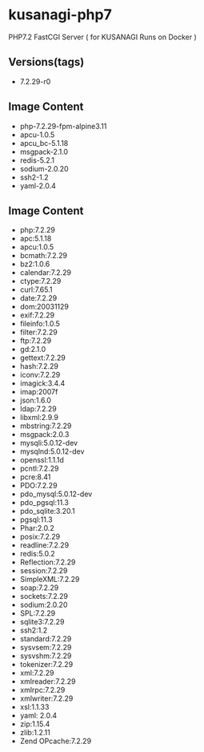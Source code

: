 # kusanagi-php7
PHP7.2 FastCGI Server ( for KUSANAGI Runs on Docker )

## Versions(tags)
- 7.2.29-r0

## Image Content
- php-7.2.29-fpm-alpine3.11
- apcu-1.0.5
- apcu_bc-5.1.18
- msgpack-2.1.0
- redis-5.2.1
- sodium-2.0.20
- ssh2-1.2
- yaml-2.0.4

## Image Content
- php:7.2.29
- apc:5.1.18
- apcu:1.0.5
- bcmath:7.2.29
- bz2:1.0.6
- calendar:7.2.29
- ctype:7.2.29
- curl:7.65.1
- date:7.2.29
- dom:20031129
- exif:7.2.29
- fileinfo:1.0.5
- filter:7.2.29
- ftp:7.2.29
- gd:2.1.0
- gettext:7.2.29
- hash:7.2.29
- iconv:7.2.29
- imagick:3.4.4
- imap:2007f
- json:1.6.0
- ldap:7.2.29
- libxml:2.9.9
- mbstring:7.2.29
- msgpack:2.0.3
- mysqli:5.0.12-dev
- mysqlnd:5.0.12-dev
- openssl:1.1.1d
- pcntl:7.2.29
- pcre:8.41
- PDO:7.2.29
- pdo_mysql:5.0.12-dev
- pdo_pgsql:11.3
- pdo_sqlite:3.20.1
- pgsql:11.3
- Phar:2.0.2
- posix:7.2.29
- readline:7.2.29
- redis:5.0.2
- Reflection:7.2.29
- session:7.2.29
- SimpleXML:7.2.29
- soap:7.2.29
- sockets:7.2.29
- sodium:2.0.20
- SPL:7.2.29
- sqlite3:7.2.29
- ssh2:1.2
- standard:7.2.29
- sysvsem:7.2.29
- sysvshm:7.2.29
- tokenizer:7.2.29
- xml:7.2.29
- xmlreader:7.2.29
- xmlrpc:7.2.29
- xmlwriter:7.2.29
- xsl:1.1.33
- yaml: 2.0.4
- zip:1.15.4
- zlib:1.2.11
- Zend OPcache:7.2.29

